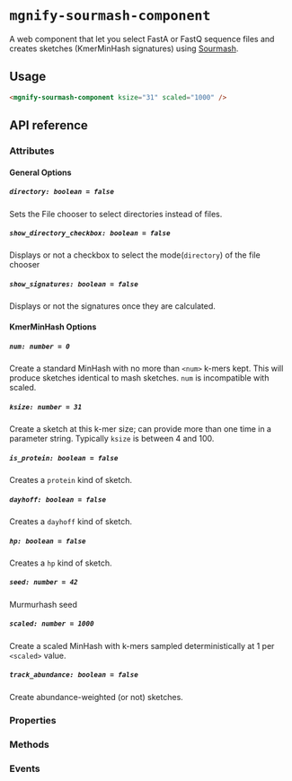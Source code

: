 # `mgnify-sourmash-component`

A web component that let you select FastA or FastQ sequence files and creates sketches (KmerMinHash signatures) using [Sourmash](https://sourmash.readthedocs.io/).

## Usage

```html
<mgnify-sourmash-component ksize="31" scaled="1000" />
```

## API reference

### Attributes

#### General Options

##### `directory: boolean = false`

Sets the File chooser to select directories instead of files.

##### `show_directory_checkbox: boolean = false`

Displays or not a checkbox to select the mode(`directory`) of the file chooser

##### `show_signatures: boolean = false`

Displays or not the signatures once they are calculated.

#### KmerMinHash Options

##### `num: number = 0`

Create a standard MinHash with no more than `<num>` k-mers kept. This will produce sketches identical to mash sketches. `num` is incompatible with scaled.

##### `ksize: number = 31`

Create a sketch at this k-mer size; can provide more than one time in a parameter string. Typically `ksize` is between 4 and 100.

##### `is_protein: boolean = false`

Creates a `protein` kind of sketch.

##### `dayhoff: boolean = false`

Creates a `dayhoff` kind of sketch.

##### `hp: boolean = false`

Creates a `hp` kind of sketch.

##### `seed: number = 42`

Murmurhash seed

##### `scaled: number = 1000`

Create a scaled MinHash with k-mers sampled deterministically at 1 per `<scaled>` value.

##### `track_abundance: boolean = false`

Create abundance-weighted (or not) sketches.

### Properties

### Methods

### Events
